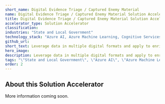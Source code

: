```yaml
---
short_name: Digital Evidence Triage / Captured Enemy Material
name: Digital Evidence Triage / Captured Enemy Material Solution Accelerator
title: Digital Evidence Triage / Captured Enemy Material Solution Accelerator
accelerator_type: Solution Accelerator
classification: 
industries: "State and Local Government"
technology_stack: "Azure AI, Azure Machine Learning, Cognitive Services, Data Storage, Power Apps"
github_url: 
short_text: Leverage data in multiple digital formats and apply to enrich, filter, and sort the raw data.
hero_image: 
description: Leverage data in multiple digital formats and apply to enrich, filter, and sort the raw data into context-based clusters for focused investigation. 
tags: "\"State and Local Government\", \"Azure AI\", \"Azure Machine Learning\", \"Cognitive Services\", \"Data Storage\", \"Power Apps\", \"Solution Accelerator\""
order: 2
---
```

## About this Solution Accelerator

More information coming soon.
